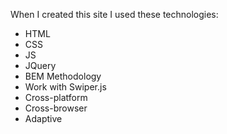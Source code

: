 When I created this site I used these technologies:
  - HTML
  - CSS
  - JS  
  - JQuery
  - BEM Methodology
  - Work with Swiper.js
  - Cross-platform
  - Cross-browser
  - Adaptive
  

